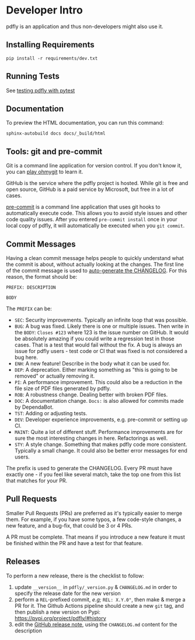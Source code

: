 # Developer Intro

pdfly is an application and thus non-developers
might also use it.

## Installing Requirements

```
pip install -r requirements/dev.txt
```

## Running Tests

See [testing pdfly with pytest](testing.md)

## Documentation

To preview the HTML documentation, you can run this command:
```
sphinx-autobuild docs docs/_build/html
```

## Tools: git and pre-commit

Git is a command line application for version control. If you don't know it,
you can [play ohmygit](https://ohmygit.org/) to learn it.

GitHub is the service where the pdfly project is hosted. While git is free and
open source, GitHub is a paid service by Microsoft, but free in a lot of
cases.

[pre-commit](https://pypi.org/project/pre-commit/) is a command line application
that uses git hooks to automatically execute code. This allows you to avoid
style issues and other code quality issues. After you entered `pre-commit install`
once in your local copy of pdfly, it will automatically be executed when
you `git commit`.

## Commit Messages

Having a clean commit message helps people to quickly understand what the commit
is about, without actually looking at the changes. The first line of the
commit message is used to [auto-generate the CHANGELOG](https://github.com/py-pdf/pdfly/blob/main/make_release.py).
For this reason, the format should be:

```
PREFIX: DESCRIPTION

BODY
```

The `PREFIX` can be:

* `SEC`: Security improvements. Typically an infinite loop that was possible.
* `BUG`: A bug was fixed. Likely there is one or multiple issues. Then write in
   the `BODY`: `Closes #123` where 123 is the issue number on GitHub.
   It would be absolutely amazing if you could write a regression test in those
   cases. That is a test that would fail without the fix.
   A bug is always an issue for pdfly users - test code or CI that was fixed is
   not considered a bug here.
* `ENH`: A new feature! Describe in the body what it can be used for.
* `DEP`: A deprecation. Either marking something as "this is going to be removed"
   or actually removing it.
* `PI`: A performance improvement. This could also be a reduction in the
        file size of PDF files generated by pdfly.
* `ROB`: A robustness change. Dealing better with broken PDF files.
* `DOC`: A documentation change. `Docs:` is also allowed for commits made by DependaBot.
* `TST`: Adding or adjusting tests.
* `DEV`: Developer experience improvements, e.g. pre-commit or setting up CI.
* `MAINT`: Quite a lot of different stuff. Performance improvements are for sure
           the most interesting changes in here. Refactorings as well.
* `STY`: A style change. Something that makes pdfly code more consistent.
         Typically a small change. It could also be better error messages for
         end users.

The prefix is used to generate the CHANGELOG. Every PR must have exactly one -
if you feel like several match, take the top one from this list that matches for
your PR.

## Pull Requests

Smaller Pull Requests (PRs) are preferred as it's typically easier to merge
them. For example, if you have some typos, a few code-style changes, a new
feature, and a bug-fix, that could be 3 or 4 PRs.

A PR must be complete. That means if you introduce a new feature it must be
finished within the PR and have a test for that feature.

## Releases

To perform a new release, there is the checklist to follow:

1. update `__version__` in `pdfly/_version.py` & `CHANGELOG.md` in order to specify the release date for the new version
2. perform a `REL`-prefixed commit, _e.g;_ `REL: X.Y.0"`, then make & merge a PR for it.
   The Github Actions pipeline should create a new `git` tag, and then publish a new version on Pypi: <https://pypi.org/project/pdfly/#history>
3. edit the [GitHub release note](https://github.com/py-pdf/pdfly/releases), using the `CHANGELOG.md` content for the description
